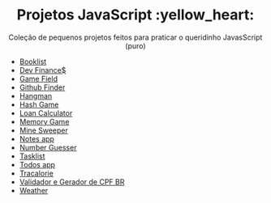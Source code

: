 <div align="center">
  <h1>Projetos JavaScript :yellow_heart:</h1>

  <p>Coleção de pequenos projetos feitos para praticar o queridinho JavasScript (puro)</p>
  
  <div align="left">
    <ul>
      <li><a href="https://github.com/capelaum/JS-Projects/tree/master/Booklist" target="_blank">Booklist</a></li>
      <li><a href="https://github.com/capelaum/JS-Projects/tree/master/Dev_Finance" target="_blank">Dev Finance$</a></li>
      <li><a href="https://github.com/capelaum/JS-Projects/tree/master/Gamefield" target="_blank">Game Field</a></li>
      <li><a href="https://github.com/capelaum/JS-Projects/tree/master/Github_Finder" target="_blank">Github Finder</a></li>
      <li><a href="https://github.com/capelaum/JS-Projects/tree/master/Hangman" target="_blank">Hangman</a></li>
      <li><a href="https://github.com/capelaum/JS-Projects/tree/master/Hash_Game" target="_blank">Hash Game</a></li>
      <li><a href="https://github.com/capelaum/JS-Projects/tree/master/Loancalculator" target="_blank">Loan Calculator</a></li>
      <li><a href="https://github.com/capelaum/JS-Projects/tree/master/Memory_Game" target="_blank">Memory Game</a></li>
      <li><a href="https://github.com/capelaum/JS-Projects/tree/master/Mine_Sweeper" target="_blank">Mine Sweeper</a></li>
      <li><a href="https://github.com/capelaum/JS-Projects/tree/master/Notes_app" target="_blank">Notes app</a></li>
      <li><a href="https://github.com/capelaum/JS-Projects/tree/master/Numberguesser" target="_blank">Number Guesser</a></li>
      <li><a href="https://github.com/capelaum/JS-Projects/tree/master/Tasklist" target="_blank">Tasklist</a></li>
      <li><a href="https://github.com/capelaum/JS-Projects/tree/master/Todos_app" target="_blank">Todos app</a></li>
      <li><a href="https://github.com/capelaum/JS-Projects/tree/master/Tracalorie" target="_blank">Tracalorie</a></li>
      <li><a href="https://github.com/capelaum/JS-Projects/tree/master/Validador_CPF" target="_blank">Validador e Gerador de CPF BR</a></li>
      <li><a href="https://github.com/capelaum/JS-Projects/tree/master/Weather" target="_blank">Weather</a></li>
    </ul>
  </div>  
</div>
